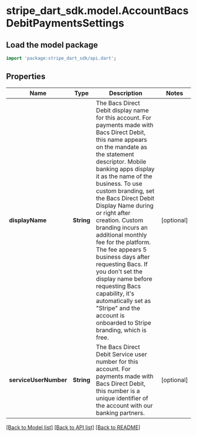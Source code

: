 # stripe_dart_sdk.model.AccountBacsDebitPaymentsSettings

## Load the model package
```dart
import 'package:stripe_dart_sdk/api.dart';
```

## Properties
Name | Type | Description | Notes
------------ | ------------- | ------------- | -------------
**displayName** | **String** | The Bacs Direct Debit display name for this account. For payments made with Bacs Direct Debit, this name appears on the mandate as the statement descriptor. Mobile banking apps display it as the name of the business. To use custom branding, set the Bacs Direct Debit Display Name during or right after creation. Custom branding incurs an additional monthly fee for the platform. The fee appears 5 business days after requesting Bacs. If you don't set the display name before requesting Bacs capability, it's automatically set as \"Stripe\" and the account is onboarded to Stripe branding, which is free. | [optional] 
**serviceUserNumber** | **String** | The Bacs Direct Debit Service user number for this account. For payments made with Bacs Direct Debit, this number is a unique identifier of the account with our banking partners. | [optional] 

[[Back to Model list]](../README.md#documentation-for-models) [[Back to API list]](../README.md#documentation-for-api-endpoints) [[Back to README]](../README.md)


